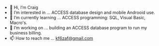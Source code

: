 - 👋 Hi, I’m Craig 
- 👀 I’m interested in ... ACCESS database design and mobile Androoid use. 
- 🌱 I’m currently learning ... ACCESS programming: SQL, Visual Basic, Macro's.
- 💞️ I’m working on ... building an ACCESS database program to run my business billing. 
- 📫 How to reach me ... kf6zaf@gmail.com 

<!---
KF6ZAF/KF6ZAF is a ✨ special ✨ repository because its `README.md` (this file) appears on your GitHub profile.
You can click the Preview link to take a look at your changes.
--->
